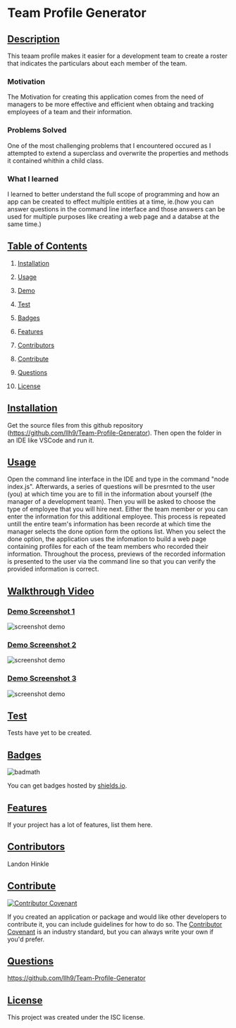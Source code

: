 # Team Profile Generator

    
## [Description](#description)
    
 This teaam profile makes it easier for a development team to create a roster that indicates the particulars about each member of the team.
    
### Motivation
    
The Motivation for creating this application comes from the need of managers to be more effective and efficient when obtaing and tracking employees of a team and their information.
    
### Problems Solved 
    
One of the most challenging problems that I encountered occured as I attempted to extend a superclass and overwrite the properties and methods it contained whithin a child class. 
    
### What I learned 
    
I learned to better understand the full scope of programming and how an app can be created to effect multiple entities at a time, ie.(how you can answer questions in the command line interface and those answers can be used for multiple purposes like creating a web page and a databse at the same time.)
    
## [Table of Contents](#table-of-contents)
 
    
1. [Installation](#installation)
    
1. [Usage](#usage)
    
1. [Demo](#demo)
    
1. [Test](#test)
    
1. [Badges](#badges)
    
1. [Features](#features)
    
1. [Contributors](#contributors)
    
1. [Contribute](#contribute)
    
1. [Questions](#questions)
    
1. [License](#license)

    
## [Installation](#installation)
    
Get the source files from this github repository (https://github.com/llh9/Team-Profile-Generator). Then open the folder in an IDE like VSCode and run it.
    
## [Usage](#usage)
    
Open the command line interface in the IDE and type in the command "node index.js". Afterwards, a series of questions will be presrnted to the user (you) at which time you are to fill in the information about yourself (the manager of a development team). Then you will be asked to choose the type of employee that you will hire next. Either the team member or you can enter the information for this additional employee. This process is repeated untill the entire team's information has been recorde at which time the manager selects the done option form the options list. When you select the done option, the application uses the infomation to build a web page containing profiles for each of the team members who recorded their information. Throughout the process, previews of the recorded information is presented to the user via the command line so that you can verify the provided information is correct.
    
## [Walkthrough Video](https://watch.screencastify.com/v/U2QpCko7skGyMEGyo3ZA)
    
### [Demo Screenshot 1](#demo-screenshot-1)
    
![screenshot demo ](./SS1.PNG)
    
### [Demo Screenshot 2](#demo-screenshot-2)
    
![screenshot demo](./SS2.PNG)
    
### [Demo Screenshot 3](#demo-screenshot-3)
    
![screenshot demo](./SS3.PNG)
    
## [Test](#test)
    
Tests have yet to be created.
    
## [Badges](#badges)
    
![badmath](https://img.shields.io/github/languages/top/nielsenjared/badmath)
    
You can get badges hosted by [shields.io](https://shields.io/). 
    
## [Features](#features)
    
If your project has a lot of features, list them here.
    
## [Contributors](#contributors)
    
Landon Hinkle
    
## [Contribute](#contribute)
    
[![Contributor Covenant](https://img.shields.io/badge/Contributor%20Covenant-2.1-4baaaa.svg)](code_of_conduct.md)
    
If you created an application or package and would like other developers to contribute it, you can include guidelines for how to do so. The [Contributor Covenant](https://www.contributor-covenant.org/) is an industry standard, but you can always write your own if you'd prefer.
    
## [Questions](#questions)
    
https://github.com/llh9/Team-Profile-Generator
    
## [License](#license)
    
This project was created under the ISC license.
    